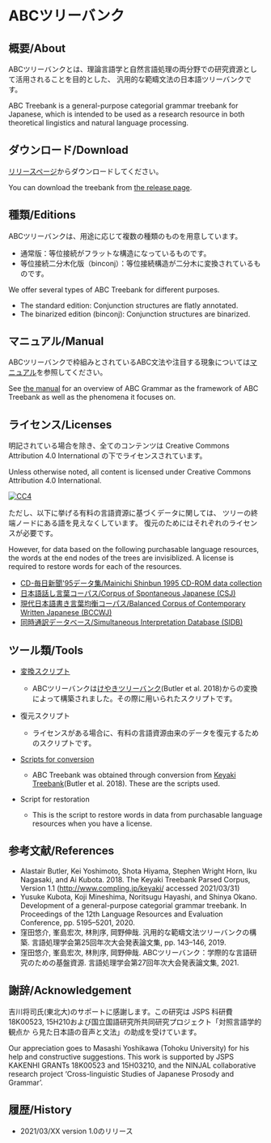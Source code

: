 # ABCツリーバンク

## 概要/About
ABCツリーバンクとは、理論言語学と自然言語処理の両分野での研究資源として活用されることを目的とした、
汎用的な範疇文法の日本語ツリーバンクです。

ABC Treebank is a general-purpose categorial grammar treebank for Japanese,
which is intended to be used as a research resource in both theoretical lingistics and natural language processing.


## ダウンロード/Download
[リリースページ](https://github.com/ABCTreebank/ABCTreebank/releases)からダウンロードしてください。

You can download the treebank from [the release page](https://github.com/ABCTreebank/ABCTreebank/releases).

## 種類/Editions
ABCツリーバンクは、用途に応じて複数の種類のものを用意しています。

- 通常版：等位接続がフラットな構造になっているものです。
- 等位接続二分木化版（binconj）：等位接続構造が二分木に変換されているものです。

We offer several types of ABC Treebank for different purposes.

- The standard edition: Conjunction structures are flatly annotated.
- The binarized edition (binconj): Conjunction structures are binarized.

## マニュアル/Manual
ABCツリーバンクで枠組みとされているABC文法や注目する現象については[マニュアル](https://github.com/kmineshima/abctreebank/wiki/manual)を参照してください。

See [the manual](https://github.com/kmineshima/abctreebank/wiki/manualfor) for an overview of ABC Grammar as the framework of ABC Treebank
as well as the phenomena it focuses on.

## ライセンス/Licenses
明記されている場合を除き、全てのコンテンツは Creative Commons Attribution 4.0 International の下でライセンスされています。

Unless otherwise noted, all content is licensed under Creative Commons Attribution 4.0 International.

[![CC4](https://licensebuttons.net/l/by/4.0/88x31.png)](https://creativecommons.org/licenses/by/4.0/)

ただし、以下に挙げる有料の言語資源に基づくデータに関しては、
ツリーの終端ノードにある語を見えなくしています。
復元のためにはそれぞれのライセンスが必要です。

However, for data based on the following purchasable language resources,
the words at the end nodes of the trees are invisiblized.
A license is required to restore words for each of the resources.

- [CD-毎日新聞'95データ集/Mainichi Shinbun 1995 CD-ROM data collection](https://www.nichigai.co.jp/sales/mainichi/mainichi-data.html)
- [日本語話し言葉コーパス/Corpus of Spontaneous Japanese (CSJ)](https://pj.ninjal.ac.jp/corpus_center/csj/)
- [現代日本語書き言葉均衡コーパス/Balanced Corpus of Contemporary Written Japanese (BCCWJ)](https://pj.ninjal.ac.jp/corpus_center/bccwj/)
- [同時通訳データベース/Simultaneous Interpretation Database (SIDB)](http://sidb.jp/)


## ツール類/Tools
- [変換スクリプト](https://github.com/ABCTreebank/ABCT-toolkit)
    - ABCツリーバンクは[けやきツリーバンク](http://www.compling.jp/keyaki/)(Butler et al. 2018)からの変換によって構築されました。その際に用いられたスクリプトです。
- 復元スクリプト
    - ライセンスがある場合に、有料の言語資源由来のデータを復元するためのスクリプトです。

- [Scripts for conversion](https://github.com/ABCTreebank/ABCT-toolkit)
    - ABC Treebank was obtained through conversion from [Keyaki Treebank](http://www.compling.jp/keyaki/)(Butler et al. 2018). These are the scripts used.
- Script for restoration
    - This is the script to restore words in data from purchasable language resources when you have a license.


## 参考文献/References

- Alastair Butler, Kei Yoshimoto, Shota Hiyama, Stephen Wright Horn, Iku Nagasaki, and Ai Kubota. 2018. The Keyaki Treebank Parsed Corpus, Version 1.1 (http://www.compling.jp/keyaki/ accessed 2021/03/31)
- Yusuke Kubota, Koji Mineshima, Noritsugu Hayashi, and Shinya Okano. Development of a general-purpose categorial grammar treebank. In Proceedings of the 12th Language Resources and Evaluation Conference, pp. 5195–5201, 2020.
- 窪田悠介, 峯島宏次, 林則序, 岡野伸哉. 汎用的な範疇文法ツリーバンクの構築. 言語処理学会第25回年次大会発表論文集, pp. 143–146, 2019.
- 窪田悠介, 峯島宏次, 林則序, 岡野伸哉. ABCツリーバンク：学際的な言語研究のための基盤資源. 言語処理学会第27回年次大会発表論文集, 2021.

## 謝辞/Acknowledgement
吉川将司氏(東北大)のサポートに感謝します。この研究は JSPS 科研費 18K00523, 15H210および国立国語研究所共同研究プロジェクト「対照言語学的観点か
ら見た日本語の音声と文法」の助成を受けています。


Our appreciation goes to Masashi Yoshikawa (Tohoku University) for his help and constructive suggestions. This work is supported by JSPS KAKENHI GRANTs 18K00523 and 15H03210, and the NINJAL collaborative research project ‘Cross-linguistic Studies of Japanese Prosody and Grammar’.

## 履歴/History
- 2021/03/XX version 1.0のリリース